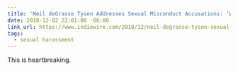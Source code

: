 ```yaml
---
title: 'Neil deGrasse Tyson Addresses Sexual Misconduct Accusations: ‘Why Believe Me?’'
date: 2018-12-02 22:01:00 -06:00
link_url: https://www.indiewire.com/2018/12/neil-degrasse-tyson-sexual-misconduct-response-1202024594/
tags:
  - sexual harassment
---
```


This is heartbreaking.
